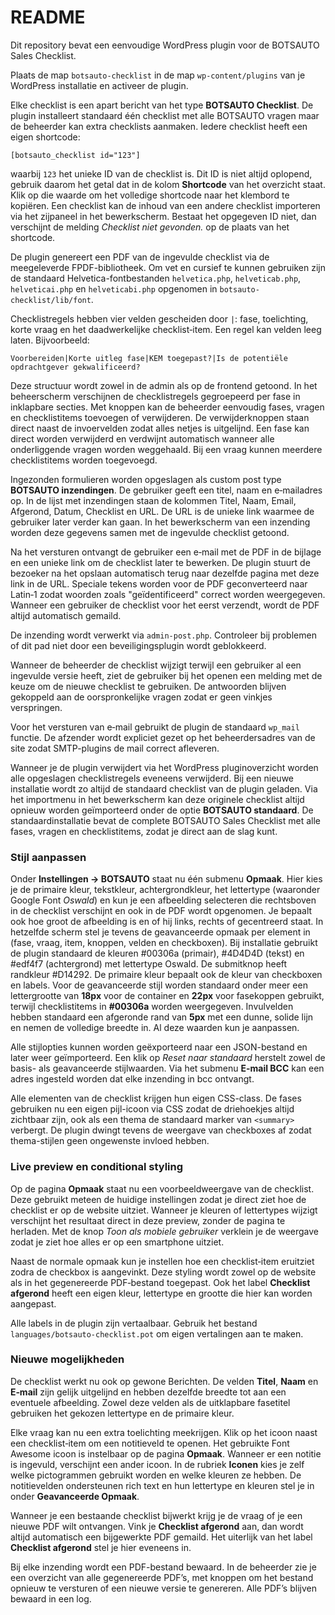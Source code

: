 # README

Dit repository bevat een eenvoudige WordPress plugin voor de BOTSAUTO Sales Checklist.

Plaats de map `botsauto-checklist` in de map `wp-content/plugins` van je WordPress installatie en activeer de plugin.

Elke checklist is een apart bericht van het type **BOTSAUTO Checklist**. De plugin installeert standaard één checklist met alle BOTSAUTO vragen maar de beheerder kan extra checklists aanmaken. Iedere checklist heeft een eigen shortcode:

```
[botsauto_checklist id="123"]
```

waarbij `123` het unieke ID van de checklist is. Dit ID is niet altijd oplopend, gebruik daarom het getal dat in de kolom **Shortcode** van het overzicht staat. Klik op die waarde om het volledige shortcode naar het klembord te kopiëren. Een checklist kan de inhoud van een andere checklist importeren via het zijpaneel in het bewerkscherm.
Bestaat het opgegeven ID niet, dan verschijnt de melding *Checklist niet gevonden.* op de plaats van het shortcode.

De plugin genereert een PDF van de ingevulde checklist via de meegeleverde FPDF-bibliotheek. Om vet en cursief te kunnen gebruiken zijn de standaard Helvetica-fontbestanden `helvetica.php`, `helveticab.php`, `helveticai.php` en `helveticabi.php` opgenomen in `botsauto-checklist/lib/font`.

Checklistregels hebben vier velden gescheiden door `|`: fase, toelichting, korte vraag en het daadwerkelijke checklist‑item. Een regel kan velden leeg laten. Bijvoorbeeld:

```
Voorbereiden|Korte uitleg fase|KEM toegepast?|Is de potentiële opdrachtgever gekwalificeerd?
```

Deze structuur wordt zowel in de admin als op de frontend getoond.
In het beheerscherm verschijnen de checklistregels gegroepeerd per fase in inklapbare secties.
Met knoppen kan de beheerder eenvoudig fases, vragen en checklistitems toevoegen of verwijderen. De verwijderknoppen staan direct naast de invoervelden zodat alles netjes is uitgelijnd. Een fase kan direct worden verwijderd en verdwijnt automatisch wanneer alle onderliggende vragen worden weggehaald. Bij een vraag kunnen meerdere checklistitems worden toegevoegd.

Ingezonden formulieren worden opgeslagen als custom post type **BOTSAUTO inzendingen**. De gebruiker geeft een titel, naam en e‑mailadres op. In de lijst met inzendingen staan de kolommen Titel, Naam, Email, Afgerond, Datum, Checklist en URL. De URL is de unieke link waarmee de gebruiker later verder kan gaan. In het bewerkscherm van een inzending worden deze gegevens samen met de ingevulde checklist getoond.

Na het versturen ontvangt de gebruiker een e‑mail met de PDF in de bijlage en een unieke link om de checklist later te bewerken. De plugin stuurt de bezoeker na het opslaan automatisch terug naar dezelfde pagina met deze link in de URL. Speciale tekens worden voor de PDF geconverteerd naar Latin‑1 zodat woorden zoals "geïdentificeerd" correct worden weergegeven.
Wanneer een gebruiker de checklist voor het eerst verzendt, wordt de PDF altijd automatisch gemaild.

De inzending wordt verwerkt via `admin-post.php`. Controleer bij problemen of dit pad niet door een beveiligingsplugin wordt geblokkeerd.

Wanneer de beheerder de checklist wijzigt terwijl een gebruiker al een ingevulde versie heeft, ziet de gebruiker bij het openen een melding met de keuze om de nieuwe checklist te gebruiken. De antwoorden blijven gekoppeld aan de oorspronkelijke vragen zodat er geen vinkjes verspringen.

Voor het versturen van e‑mail gebruikt de plugin de standaard `wp_mail` functie. De afzender wordt expliciet gezet op het beheerdersadres van de site zodat SMTP-plugins de mail correct afleveren.

Wanneer je de plugin verwijdert via het WordPress pluginoverzicht worden alle opgeslagen checklistregels eveneens verwijderd. Bij een nieuwe installatie wordt zo altijd de standaard checklist van de plugin geladen. Via het importmenu in het bewerkscherm kan deze originele checklist altijd opnieuw worden geïmporteerd onder de optie **BOTSAUTO standaard**.
De standaardinstallatie bevat de complete BOTSAUTO Sales Checklist met alle fases, vragen en checklistitems, zodat je direct aan de slag kunt.

### Stijl aanpassen

Onder **Instellingen → BOTSAUTO** staat nu één submenu **Opmaak**. Hier kies je de primaire kleur, tekstkleur, achtergrondkleur, het lettertype (waaronder Google Font *Oswald*) en kun je een afbeelding selecteren die rechtsboven in de checklist verschijnt en ook in de PDF wordt opgenomen. Je bepaalt ook hoe groot de afbeelding is en of hij links, rechts of gecentreerd staat. In hetzelfde scherm stel je tevens de geavanceerde opmaak per element in (fase, vraag, item, knoppen, velden en checkboxen). Bij installatie gebruikt de plugin standaard de kleuren #00306a (primair), #4D4D4D (tekst) en #edf4f7 (achtergrond) met lettertype Oswald. De submitknop heeft randkleur #D14292.
De primaire kleur bepaalt ook de kleur van checkboxen en labels. Voor de geavanceerde stijl worden standaard onder meer een lettergrootte van **18px** voor de container en **22px** voor fasekoppen gebruikt, terwijl checklistitems in **#00306a** worden weergegeven. Invulvelden hebben standaard een afgeronde rand van **5px** met een dunne, solide lijn en nemen de volledige breedte in. Al deze waarden kun je aanpassen.

Alle stijlopties kunnen worden geëxporteerd naar een JSON-bestand en later weer geïmporteerd. Een klik op *Reset naar standaard* herstelt zowel de basis- als geavanceerde stijlwaarden. Via het submenu **E-mail BCC** kan een adres ingesteld worden dat elke inzending in bcc ontvangt.

Alle elementen van de checklist krijgen hun eigen CSS-class. De fases gebruiken nu een eigen pijl-icoon via CSS zodat de driehoekjes altijd zichtbaar zijn, ook als een thema de standaard marker van `<summary>` verbergt. De plugin dwingt tevens de weergave van checkboxes af zodat thema-stijlen geen ongewenste invloed hebben.
### Live preview en conditional styling

Op de pagina **Opmaak** staat nu een voorbeeldweergave van de checklist. Deze gebruikt meteen de huidige instellingen zodat je direct ziet hoe de checklist er op de website uitziet. Wanneer je kleuren of lettertypes wijzigt verschijnt het resultaat direct in deze preview, zonder de pagina te herladen. Met de knop *Toon als mobiele gebruiker* verklein je de weergave zodat je ziet hoe alles er op een smartphone uitziet.

Naast de normale opmaak kun je instellen hoe een checklist‑item eruitziet zodra de checkbox is aangevinkt. Deze styling wordt zowel op de website als in het gegenereerde PDF‑bestand toegepast.
Ook het label **Checklist afgerond** heeft een eigen kleur, lettertype en grootte die hier kan worden aangepast.


Alle labels in de plugin zijn vertaalbaar. Gebruik het bestand `languages/botsauto-checklist.pot` om eigen vertalingen aan te maken.
### Nieuwe mogelijkheden

De checklist werkt nu ook op gewone Berichten. De velden **Titel**, **Naam** en **E‑mail** zijn gelijk uitgelijnd en hebben dezelfde breedte tot aan een eventuele afbeelding. Zowel deze velden als de uitklapbare fasetitel gebruiken het gekozen lettertype en de primaire kleur.

Elke vraag kan nu een extra toelichting meekrijgen. Klik op het icoon naast een checklist‑item om een notitieveld te openen. Het gebruikte Font Awesome icoon is instelbaar op de pagina **Opmaak**. Wanneer er een notitie is ingevuld, verschijnt een ander icoon. In de rubriek **Iconen** kies je zelf welke pictogrammen gebruikt worden en welke kleuren ze hebben.
De notitievelden ondersteunen rich text en hun lettertype en kleuren stel je in onder **Geavanceerde Opmaak**.

Wanneer je een bestaande checklist bijwerkt krijg je de vraag of je een nieuwe PDF wilt ontvangen. Vink je **Checklist afgerond** aan, dan wordt altijd automatisch een bijgewerkte PDF gemaild.
Het uiterlijk van het label **Checklist afgerond** stel je hier eveneens in.

Bij elke inzending wordt een PDF-bestand bewaard. In de beheerder zie je een overzicht van alle gegenereerde PDF’s, met knoppen om het bestand opnieuw te versturen of een nieuwe versie te genereren. Alle PDF’s blijven bewaard in een log.
